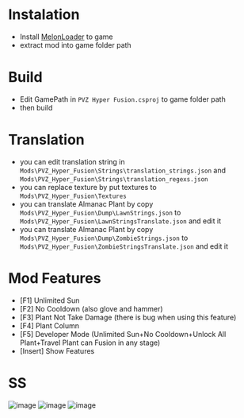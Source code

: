 # Instalation
- Install [MelonLoader](https://melonwiki.xyz/#/modders/quickstart) to game
- extract mod into game folder path

# Build
- Edit GamePath in `PVZ Hyper Fusion.csproj` to game folder path
- then build 


# Translation
- you can edit translation string in `Mods\PVZ_Hyper_Fusion\Strings\translation_strings.json` and `Mods\PVZ_Hyper_Fusion\Strings\translation_regexs.json`
- you can replace texture by put textures to `Mods\PVZ_Hyper_Fusion\Textures`
- you can translate Almanac Plant by copy `Mods\PVZ_Hyper_Fusion\Dump\LawnStrings.json` to `Mods\PVZ_Hyper_Fusion\LawnStringsTranslate.json` and edit it
- you can translate Almanac Plant by copy `Mods\PVZ_Hyper_Fusion\Dump\ZombieStrings.json` to `Mods\PVZ_Hyper_Fusion\ZombieStringsTranslate.json` and edit it


# Mod Features
- [F1] Unlimited Sun
- [F2] No Cooldown (also glove and hammer)
- [F3] Plant Not Take Damage (there is bug when using this feature)
- [F4] Plant Column
- [F5] Developer Mode (Unlimited Sun+No Cooldown+Unlock All Plant+Travel Plant can Fusion in any stage)
- [Insert] Show Features


# SS
![image](https://github.com/user-attachments/assets/7c3ecd9e-0feb-462e-b218-1108147a6726)
![image](https://github.com/user-attachments/assets/10db56cd-151c-4cf6-beed-ec705dbd7666)
![image](https://github.com/user-attachments/assets/a9c2d9db-76ba-47fa-82a0-d21d297e3cb3)


